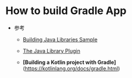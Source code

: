 # How to build Gradle App
   * 参考
      + [Building Java Libraries Sample](https://docs.gradle.org/current/samples/sample_building_java_libraries.html)<br>
      + [The Java Library Plugin](https://docs.gradle.org/current/userguide/java_library_plugin.html)<br>
      
      + **[Building a Kotlin project with Gradle]**(https://kotlinlang.org/docs/gradle.html)<br>
